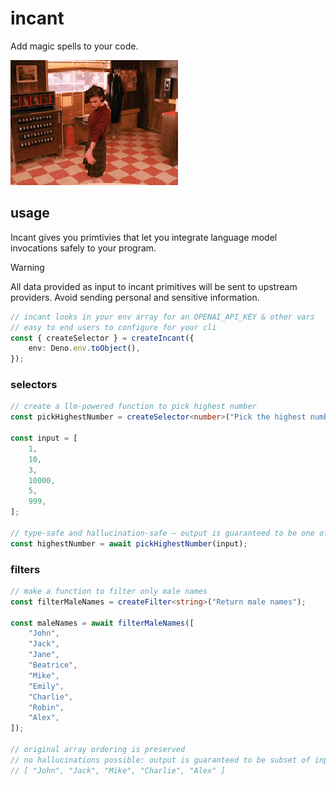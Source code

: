 # incant

Add magic spells to your code.

![dancing](./twin-peaks-audrey-horne.gif)

## usage

Incant gives you primtivies that let you integrate language model invocations safely to your program.

> [!WARNING]
> All data provided as input to incant primitives will be sent to upstream providers. Avoid sending personal and sensitive information.

```typescript
// incant looks in your env array for an OPENAI_API_KEY & other vars
// easy to end users to configure for your cli
const { createSelector } = createIncant({
	env: Deno.env.toObject(),
});
```

### selectors

```typescript
// create a llm-powered function to pick highest number
const pickHighestNumber = createSelector<number>("Pick the highest number");

const input = [
	1,
	10,
	3,
	10000,
	5,
	999,
];

// type-safe and hallucination-safe – output is guaranteed to be one of input array
const highestNumber = await pickHighestNumber(input);
```

### filters

```typescript
// make a function to filter only male names
const filterMaleNames = createFilter<string>("Return male names");

const maleNames = await filterMaleNames([
	"John",
	"Jack",
	"Jane",
	"Beatrice",
	"Mike",
	"Emily",
	"Charlie",
	"Robin",
	"Alex",
]);

// original array ordering is preserved
// no hallucinations possible: output is guaranteed to be subset of input array
// [ "John", "Jack", "Mike", "Charlie", "Alex" ]
```
